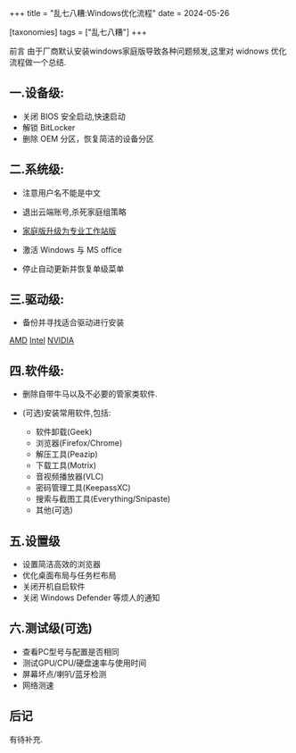 +++
title = "乱七八糟:Windows优化流程"
date = 2024-05-26

[taxonomies]
tags = ["乱七八糟"]
+++

前言 由于厂商默认安装windows家庭版导致各种问题频发,这里对 widnows 优化流程做一个总结.

<!-- more -->

## **一.设备级:**

- 关闭 BIOS 安全启动,快速启动
- 解锁 BitLocker
- 删除 OEM 分区，恢复简洁的设备分区


## **二.系统级:**

- 注意用户名不能是中文
- 退出云端账号,杀死家庭组策略
- [家庭版升级为专业工作站版](https://support.microsoft.com/zh-cn/windows/%E5%88%9B%E5%BB%BA%E9%80%82%E7%94%A8%E4%BA%8E-windows-%E7%9A%84%E5%AE%89%E8%A3%85%E4%BB%8B%E8%B4%A8-99a58364-8c02-206f-aa6f-40c3b507420d)

- 激活 Windows 与 MS office
- 停止自动更新并恢复单级菜单


## **三.驱动级:**

- 备份并寻找适合驱动进行安装

[AMD](https://www.amd.com/en/support/download/drivers.html)
[Intel](https://www.intel.cn/content/www/cn/zh/support/detect.html)
[NVIDIA](https://www.nvidia.cn/geforce/drivers/)



## **四.软件级:**

- 删除自带牛马以及不必要的管家类软件.
- (可选)安装常用软件,包括:

  - 软件卸载(Geek)
  - 浏览器(Firefox/Chrome)
  - 解压工具(Peazip)
  - 下载工具(Motrix)
  - 音视频播放器(VLC)
  - 密码管理工具(KeepassXC)
  - 搜索与截图工具(Everything/Snipaste)
  - 其他(可选)


## **五.设置级**

- 设置简洁高效的浏览器
- 优化桌面布局与任务栏布局
- 关闭开机自启软件
- 关闭 Windows Defender 等烦人的通知


## **六.测试级(可选)**

- 查看PC型号与配置是否相同
- 测试GPU/CPU/硬盘速率与使用时间
- 屏幕坏点/喇叭/蓝牙检测
- 网络测速


## 后记

有待补充.


